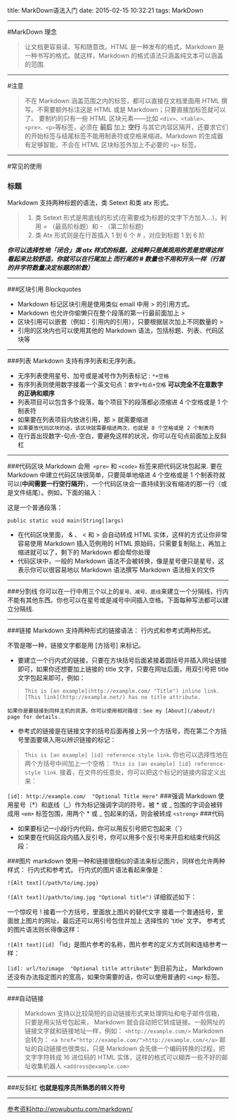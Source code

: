 title: MarkDown语法入门
date: 2015-02-15 10:32:21
tags: MarkDown

---
#MarkDown 理念

>让文档更容易读、写和随意改。HTML 是一种发布的格式，Markdown 是一种书写的格式。就这样，Markdown 的格式语法只涵盖纯文本可以涵盖的范围.

---
#注意

>不在 Markdown 涵盖范围之内的标签，都可以直接在文档里面用 HTML 撰写。不需要额外标注这是 HTML 或是 Markdown；只要直接加标签就可以了。
要制约的只有一些 HTML 区块元素――比如 `<div>、<table>、<pre>、<p>`等标签，必须在 **前后** 加上 **空行** 与其它内容区隔开，还要求它们的开始标签与结尾标签不能用制表符或空格来缩进。Markdown 的生成器有足够智能，不会在 HTML 区块标签外加上不必要的 `<p>` 标签。

---
#常见的使用

### 标题

Markdown 支持两种标题的语法，类 Setext 和类 atx 形式。
> 1. 类 Setext 形式是用底线的形式(在需要成为标题的文字下方加入...)，利用 = （最高阶标题）和 - （第二阶标题)
> 2. 类 Atx 形式则是在行首插入 1 到 6 个 # ，对应到标题 1 到 6 阶

***你可以选择性地「闭合」类 atx 样式的标题，这纯粹只是美观用的若是觉得这样看起来比较舒适，你就可以在行尾加上 
而行尾的 # 数量也不用和开头一样（行首的井字符数量决定标题的阶数）***

---
###区块引用 Blockquotes
* Markdown 标记区块引用是使用类似 email 中用 > 的引用方式。
* Markdown 也允许你偷懒只在整个段落的第一行最前面加上 > 
* 区块引用可以嵌套（例如：引用内的引用），只要根据层次加上不同数量的 > 
* 引用的区块内也可以使用其他的 Markdown 语法，包括标题、列表、代码区块等

---

###列表
Markdown 支持有序列表和无序列表。

* 无序列表使用星号、加号或是减号作为列表标记 : `*+空格`
* 有序列表则使用数字接着一个英文句点：`数字+句点+空格`  **可以完全不在意数字的正确和顺序**
* 列表项目可以包含多个段落，每个项目下的段落都必须缩进 4 个空格或是 1 个制表符
* 如果要在列表项目内放进引用，那 > 就需要缩进
*  `如果要放代码区块的话，该区块就需要缩进两次，也就是 8 个空格或是 2 个制表符`
*  在行首出现数字-句点-空白，要避免这样的状况，你可以在句点前面加上反斜杠     

---


###代码区块
Markdown 会用` <pre>` 和 `<code>` 标签来把代码区块包起来.
要在 Markdown 中建立代码区块很简单，只要简单地缩进 4 个空格或是 1 个制表符就可以(**中间需要一行空行隔开**)，一个代码区块会一直持续到没有缩进的那一行（或是文件结尾）。例如，下面的输入：

这是一个普通段落：

    public static void main(String[]args)
    
* 在代码区块里面， & 、 < 和 > 会自动转成 HTML 实体，这样的方式让你非常容易使用 Markdown 插入范例用的 HTML 原始码，只需要复制贴上，再加上缩进就可以了，剩下的 Markdown 都会帮你处理
* 代码区块中，一般的 Markdown 语法不会被转换，像是星号便只是星号，这表示你可以很容易地以 Markdown 语法撰写 Markdown 语法相关的文件

---
###分割线
你可以在一行中用三个以上的`星号、减号、底线`来建立一个分隔线，行内不能有其他东西。你也可以在星号或是减号中间插入空格。下面每种写法都可以建立分隔线.

---
###链接
Markdown 支持两种形式的链接语法： 行内式和参考式两种形式。

不管是哪一种，链接文字都是用 [方括号] 来标记。

* 要建立一个行内式的链接，只要在方块括号后面紧接着圆括号并插入网址链接即可，如果你还想要加上链接的 title 文字，只要在网址后面，用双引号把 title 文字包起来即可，例如：
>`This is [an example](http://example.com/ "Title") inline link.`
>`[This link](http://example.net/) has no title attribute.`


`如果你是要链接到同样主机的资源，你可以使用相对路径：See my [About](/about/) page for details.`

* 参考式的链接是在链接文字的括号后面再接上另一个方括号，而在第二个方括号里面要填入用以辨识链接的标记：
>`This is [an example] [id] reference-style link`.
你也可以选择性地在两个方括号中间加上一个空格：
`This is [an example] [id] reference-style link`.
接着，在文件的任意处，你可以把这个标记的链接内容定义出来：

`[id]: http://example.com/  "Optional Title Here"` 
###强调
Markdown 使用星号（*）和底线（_）作为标记强调字词的符号，被 * 或 _ 包围的字词会被转成用 `<em>` 标签包围，用两个 * 或 _ 包起来的话，则会被转成 `<strong>`
###代码
* 如果要标记一小段行内代码，你可以用反引号把它包起来（`）
* 如果要在代码区段内插入反引号，你可以用多个反引号来开启和结束代码区段：

###图片
markdown 使用一种和链接很相似的语法来标记图片，同样也允许两种样式： 行内式和参考式。
行内式的图片语法看起来像是：

`![Alt text](/path/to/img.jpg)`

`![Alt text](/path/to/img.jpg "Optional title")`
详细叙述如下：

一个惊叹号 !
接着一个方括号，里面放上图片的替代文字
接着一个普通括号，里面放上图片的网址，最后还可以用引号包住并加上 选择性的 'title' 文字。
参考式的图片语法则长得像这样：

`![Alt text][id]`
「id」是图片参考的名称，图片参考的定义方式则和连结参考一样：

`[id]: url/to/image  "Optional title attribute"`
到目前为止， Markdown 还没有办法指定图片的宽高，如果你需要的话，你可以使用普通的 `<img>` 标签。

---
###自动链接
>Markdown 支持以比较简短的自动链接形式来处理网址和电子邮件信箱，只要是用尖括号包起来， Markdown 就会自动把它转成链接。一般网址的链接文字就和链接地址一样，例如：
`<http://example.com/>`
Markdown 会转为：
`<a href="http://example.com/">http://example.com/</a>`
邮址的自动链接也很类似，只是 Markdown 会先做一个编码转换的过程，把文字字符转成 16 进位码的 HTML 实体，这样的格式可以糊弄一些不好的邮址收集机器人
`<address@example.com>`

---
###反斜杠
**也就是程序员所熟悉的转义符号**


---

[参考资料](http://wowubuntu.com/markdown/)http://wowubuntu.com/markdown/
